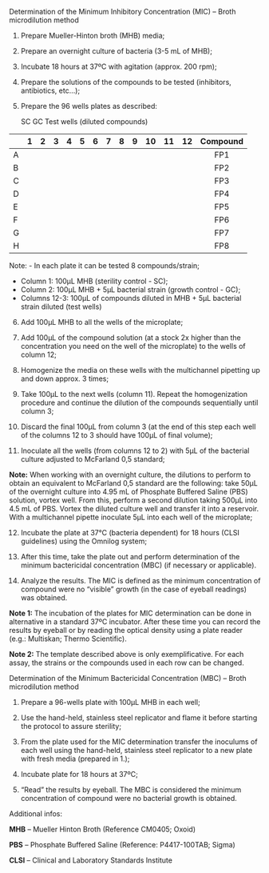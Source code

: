 Determination of the Minimum Inhibitory Concentration (MIC) – Broth microdilution method 1.	Prepare Mueller-Hinton broth (MHB) media;2.	Prepare an overnight culture of bacteria (3-5 mL of MHB);3.	Incubate 18 hours at 37ºC with agitation (approx. 200 rpm);4.	Prepare the solutions of the compounds to be tested (inhibitors, antibiotics, etc…); 5.	Prepare the 96 wells plates as described:	  SC   GC   Test wells (diluted compounds)	|	|1	|2	|3	|4	|5	|6	|7	|8	|9	|10	|11	|12	|Compound|---|:-:|:-:|:-:|:-:|:-:|:-:|:-:|:-:|:-:|:-:|:-:|:-:|:-:A	|	|	|	|	|   |   |   |   |   |   |   |   |FP1B	|	|	|	|	|	|	|	|	|	|	|	|	|FP2C	|	|	|	|	|	|	|	|	|	|	|	|	|FP3D	|	|	|	|	|	|	|	|	|	|	|	|	|FP4E	|	|	|	|	|	|	|	|	|	|	|	|	|FP5F	|	|	|	|	|	|	|	|	|	|	|	|	|FP6G	|	|	|	|	|	|	|	|	|	|	|	|	|FP7H	|	|	|	|	|	|	|	|	|	|	|	|	|FP8Note: 	- In each plate it can be tested 8 compounds/strain;- Column 1: 100μL MHB (sterility control - SC);- Column 2: 100μL MHB + 5μL bacterial strain (growth control - GC);- Columns 12-3: 100μL of compounds diluted in MHB + 5μL bacterial strain diluted (test wells)6.	Add 100μL MHB to all the wells of the microplate;7.	Add 100μL of the compound solution (at a stock 2x higher than the concentration you need on the well of the microplate) to the wells of column 12;8.	Homogenize the media on these wells with the multichannel pipetting up and down approx. 3 times;9.	Take 100μL to the next wells (column 11). Repeat the homogenization procedure and continue the dilution of the compounds sequentially until column 3;10.	Discard the final 100μL from column 3 (at the end of this step each well of the columns 12 to 3 should have 100μL of final volume);11.	Inoculate all the wells (from columns 12 to 2) with 5μL of the bacterial culture adjusted to McFarland 0,5 standard; **Note:** When working with an overnight culture, the dilutions to perform to obtain an equivalent to McFarland 0,5 standard are the following: take 50μL of the overnight culture into 4.95 mL of Phosphate Buffered Saline (PBS) solution, vortex well. From this, perform a second dilution taking 500μL into 4.5 mL of PBS. Vortex the diluted culture well and transfer it into a reservoir. With a multichannel pipette inoculate 5μL into each well of the microplate;12.	Incubate the plate at 37°C (bacteria dependent) for 18 hours (CLSI guidelines) using the Omnilog system;13.	After this time, take the plate out and perform determination of the minimum bactericidal concentration (MBC) (if necessary or applicable).14.	Analyze the results. The MIC is defined as the minimum concentration of compound were no “visible” growth (in the case of eyeball readings) was obtained.**Note 1:** The incubation of the plates for MIC determination can be done in alternative in a standard 37ºC incubator. After these time you can record the results by eyeball or by reading the optical density using a plate reader (e.g.: Multiskan; Thermo Scientific).**Note 2:** The template described above is only exemplificative. For each assay, the strains or the compounds used in each row can be changed.Determination of the Minimum Bactericidal Concentration (MBC) – Broth microdilution method 1.	Prepare a 96-wells plate with 100μL MHB in each well;2.	Use the hand-held, stainless steel replicator and flame it before starting the protocol to assure sterility;3.	From the plate used for the MIC determination transfer the inoculums of each well using the hand-held, stainless steel replicator to a new plate with fresh media (prepared in 1.);4.	Incubate plate for 18 hours at 37ºC;5.	“Read” the results by eyeball. The MBC is considered the minimum concentration of compound were no bacterial growth is obtained.Additional infos:**MHB** – Mueller Hinton Broth (Reference CM0405; Oxoid)**PBS** – Phosphate Buffered Saline (Reference: P4417-100TAB; Sigma)**CLSI** – Clinical and Laboratory Standards Institute